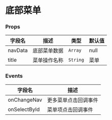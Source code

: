 # 底部菜单

### Props

| 字段名            | 描述           | 类型       | 默认值 |
| ----------------- | -------------- | ---------- | ------ |
| navData | 底部菜单数据   | `Array`  | null  |
| title | 菜单操作名称   | `String`  | 菜单  |


### Events
| 字段名       | 描述     |
| ------------ | -------- |
|onChangeNav|更多菜单点击回调事件|
|onSelectById|菜单项点击回调事件|
